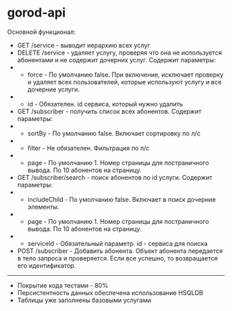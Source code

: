 # gorod-api
Основной функционал:
* GET /service - выводит иерархию всех услуг
* DELETE /service - удаляет услугу, проверяя что она не используется абонентами и не содержит дочерних услуг. Содержит параметры:
* * force - По умолчанию false. При включение, исключает проверку и удаляет всех пользователей, которые используют услугу и все дочерние услуги.
* * id - Обязателен. id сервиса, который нужно удалить
* GET /subscriber - получить список всех абонентов. Содержит параметры:
* * sortBy - По умолчанию false. Включает сортировку по л/c
* * filter - Не обязателен. Фильтрация по л/c
* * page - По умолчанию 1. Номер страницы для постраничного вывода. По 10 абонентов на страницу.
* GET /subscriber/search - поиск абонентов по id услуги. Содержит параметры:
* * includeChild - По умолчанию false. Включает в поиск дочерние элементы.
* * page - По умолчанию 1. Номер страницы для постраничного вывода. По 10 абонентов на страницу.
* * serviceId - Обязательный параметр. id - сервиса для поиска
* POST /subscriber - Добавить абонента. Объект абонента передается в тело запроса и проверяется. Если все успешно, то возвращается его идентификатор.
---
* Покрытие кода тестами - 80%
* Персистентность данных обеспечена использование HSQLDB
* Таблицы уже заполнены базовыми услугами
